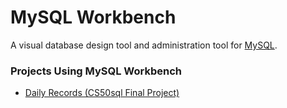 # MySQL Workbench
A visual database design tool and administration tool for [MySQL](/wiki/mysql).

### Projects Using MySQL Workbench
- [Daily Records (CS50sql Final Project)](https://github.com/MyPetLobster/daily-records)